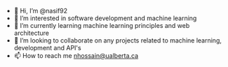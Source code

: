 - 👋 Hi, I’m @nasif92
- 👀 I’m interested in software development and machine learning
- 🌱 I’m currently learning machine learning principles and web architecture
- 💞️ I’m looking to collaborate on any projects related to machine learning, development and API's
- 📫 How to reach me nhossain@ualberta.ca

<!---
nasif92/nasif92 is a ✨ special ✨ repository because its `README.md` (this file) appears on your GitHub profile.
You can click the Preview link to take a look at your changes.
--->

